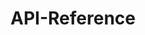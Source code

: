 ---
title: API-Reference
taxonomy:
    category:
        - docs
visible: true
highlight:
    enabled: false
---